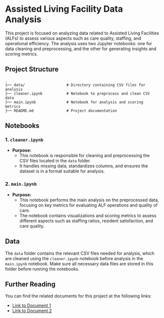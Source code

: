 
# Assisted Living Facility Data Analysis

This project is focused on analyzing data related to Assisted Living Facilities (ALFs) to assess various aspects such as care quality, staffing, and operational efficiency. The analysis uses two Jupyter notebooks: one for data cleaning and preprocessing, and the other for generating insights and scoring metrics.

## Project Structure

```
.
├── data/                   # Directory containing CSV files for analysis
├── cleaner.ipynb           # Notebook to preprocess and clean CSV data
├── main.ipynb              # Notebook for analysis and scoring metrics
├── README.md               # Project documentation
```

## Notebooks

### 1. `cleaner.ipynb`
- **Purpose:** 
  - This notebook is responsible for cleaning and preprocessing the CSV files located in the `data` folder. 
  - It handles missing data, standardizes columns, and ensures the dataset is in a format suitable for analysis.

### 2. `main.ipynb`
- **Purpose:**
  - This notebook performs the main analysis on the preprocessed data, focusing on key metrics for evaluating ALF operations and quality of care.
  - The notebook contains visualizations and scoring metrics to assess different aspects such as staffing ratios, resident satisfaction, and care quality.

## Data

The `data` folder contains the relevant CSV files needed for analysis, which are cleaned using the `cleaner.ipynb` notebook before analysis in the `main.ipynb` notebook. Make sure all necessary data files are stored in this folder before running the notebooks.


## Further Reading

You can find the related documents for this project at the following links:
- [Link to Document 1](#)
- [Link to Document 2](#)

